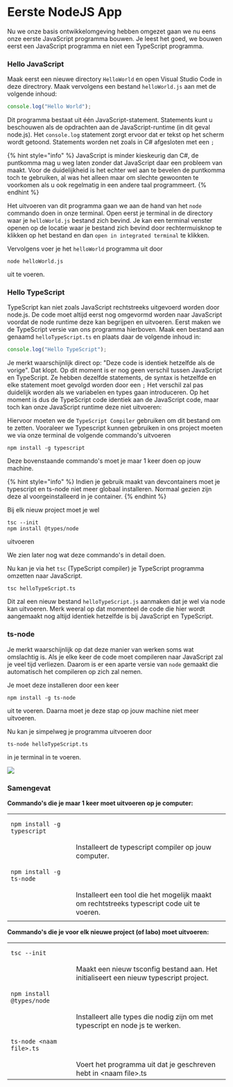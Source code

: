 # Eerste NodeJS App

Nu we onze basis ontwikkelomgeving hebben omgezet gaan we nu eens onze eerste JavaScript programma bouwen. Je leest het goed, we bouwen eerst een JavaScript programma en niet een TypeScript programma.&#x20;

### Hello JavaScript

Maak eerst een nieuwe directory `HelloWorld` en open Visual Studio Code in deze directrory. Maak vervolgens een bestand `helloWorld.js` aan met de volgende inhoud:

```javascript
console.log("Hello World");
```

Dit programma bestaat uit één JavaScript-statement. Statements kunt u beschouwen als de opdrachten aan de JavaScript-runtime (in dit geval node.js). Het `console.log` statement zorgt ervoor dat er tekst op het scherm wordt getoond. Statements worden net zoals in C# afgesloten met een `;`&#x20;

{% hint style="info" %}
JavaScript is minder kieskeurig dan C#, de puntkomma mag u weg laten zonder dat JavaScript daar een probleem van maakt. Voor de duidelijkheid is het echter wel aan te bevelen de puntkomma toch te gebruiken, al was het alleen maar om slechte gewoonten te voorkomen als u ook regelmatig in een andere taal programmeert.
{% endhint %}

Het uitvoeren van dit programma gaan we aan de hand van het `node` commando doen in onze terminal. Open eerst je terminal in de directory waar je `helloWorld.js` bestand zich bevind. Je kan een terminal venster openen op de locatie waar je bestand zich bevind door rechtermuisknop te klikken op het bestand en dan `open in integrated terminal` te klikken.&#x20;

Vervolgens voer je het `helloWorld` programma uit door

```
node helloWorld.js
```

uit te voeren.

### Hello TypeScript

TypeScript kan niet zoals JavaScript rechtstreeks uitgevoerd worden door node.js. De code moet altijd eerst nog omgevormd worden naar JavaScript voordat de node runtime deze kan begrijpen en uitvoeren. Eerst maken we de TypeScript versie van ons programma hierboven. Maak een bestand aan genaamd `helloTypeScript.ts` en plaats daar de volgende inhoud in:

```typescript
console.log("Hello TypeScript");
```

Je merkt waarschijnlijk direct op: "Deze code is identiek hetzelfde als de vorige". Dat klopt. Op dit moment is er nog geen verschil tussen JavaScript en TypeScript. Ze hebben dezelfde statements, de syntax is hetzelfde en elke statement moet gevolgd worden door een `;` Het verschil zal pas duidelijk worden als we variabelen en types gaan introduceren. Op het moment is dus de TypeScript code identiek aan de JavaScript code, maar toch kan onze JavaScript runtime deze niet uitvoeren:

Hiervoor moeten we de `TypeScript Compiler` gebruiken om dit bestand om te zetten. Vooraleer we Typescript kunnen gebruiken in ons project moeten we via onze terminal de volgende commando's uitvoeren

```
npm install -g typescript
```

Deze bovenstaande commando's moet je maar 1 keer doen op jouw machine.

{% hint style="info" %}
Indien je gebruik maakt van devcontainers moet je typescript en ts-node niet meer globaal installeren. Normaal gezien zijn deze al voorgeinstalleerd in je container.
{% endhint %}

Bij elk nieuw project moet je wel &#x20;

```
tsc --init
npm install @types/node
```

uitvoeren

We zien later nog wat deze commando's in detail doen.&#x20;

Nu kan je via het `tsc` (TypeScript compiler) je TypeScript programma omzetten naar JavaScript.

```
tsc helloTypeScript.ts
```

Dit zal een nieuw bestand `helloTypeScript.js` aanmaken dat je wel via node kan uitvoeren. Merk weeral op dat momenteel de code die hier wordt aangemaakt nog altijd identiek hetzelfde is bij JavaScript en TypeScript.

### ts-node

Je merkt waarschijnlijk op dat deze manier van werken soms wat omslachtig is. Als je elke keer de code moet compileren naar JavaScript zal je veel tijd verliezen. Daarom is er een aparte versie van `node` gemaakt die automatisch het compileren op zich zal nemen.&#x20;

Je moet deze installeren door een keer&#x20;

```
npm install -g ts-node
```

uit te voeren. Daarna moet je deze stap op jouw machine niet meer uitvoeren.&#x20;

Nu kan je simpelweg je programma uitvoeren door

```
ts-node helloTypeScript.ts
```

in je terminal in te voeren.

![](broken-reference)

### Samengevat

**Commando's die je maar 1 keer moet uitvoeren op je computer:**

|                                                    |                                                                                            |
| -------------------------------------------------- | ------------------------------------------------------------------------------------------ |
| <pre><code>npm install -g typescript
</code></pre> | Installeert de typescript compiler op jouw computer.                                       |
| <pre><code>npm install -g ts-node
</code></pre>    | Installeert een tool die het mogelijk maakt om rechtstreeks typescript code uit te voeren. |
|                                                    |                                                                                            |

**Commando's die je voor elk nieuwe project (of labo) moet uitvoeren:**

|                                                      |                                                                                       |
| ---------------------------------------------------- | ------------------------------------------------------------------------------------- |
| <pre><code>tsc --init
</code></pre>                  | Maakt een nieuw tsconfig bestand aan. Het initialiseert een nieuw typescript project. |
| <pre><code>npm install @types/node
</code></pre>     | Installeert alle types die nodig zijn om met typescript en node js te werken.         |
| <pre><code>ts-node &#x3C;naam file>.ts
</code></pre> | Voert het programma uit dat je geschreven hebt in \<naam file>.ts                     |

